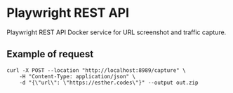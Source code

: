 # Playwright REST API
Playwright REST API Docker service for URL screenshot and traffic capture.

## Example of request
```
curl -X POST --location "http://localhost:8989/capture" \
    -H "Content-Type: application/json" \
    -d "{\"url\": \"https://esther.codes\"}" --output out.zip
```